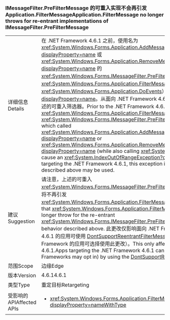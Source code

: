 ### <a name="applicationfiltermessage-no-longer-throws-for-re-entrant-implementations-of-imessagefilterprefiltermessage"></a><span data-ttu-id="9fea2-101">IMessageFilter.PreFilterMessage 的可重入实现不会再引发 Application.FilterMessage</span><span class="sxs-lookup"><span data-stu-id="9fea2-101">Application.FilterMessage no longer throws for re-entrant implementations of IMessageFilter.PreFilterMessage</span></span>

|   |   |
|---|---|
|<span data-ttu-id="9fea2-102">详细信息</span><span class="sxs-lookup"><span data-stu-id="9fea2-102">Details</span></span>|<span data-ttu-id="9fea2-103">在 .NET Framework 4.6.1 之前，使用名为 <xref:System.Windows.Forms.Application.AddMessageFilter(System.Windows.Forms.IMessageFilter)?displayProperty=name> 或 <xref:System.Windows.Forms.Application.RemoveMessageFilter(System.Windows.Forms.IMessageFilter)?displayProperty=name> 的 <xref:System.Windows.Forms.IMessageFilter.PreFilterMessage(System.Windows.Forms.Message@)> 调用 <xref:System.Windows.Forms.Application.FilterMessage(System.Windows.Forms.Message@)>（同时调用 <xref:System.Windows.Forms.Application.DoEvents>）会导致 <xref:System.IndexOutOfRangeException?displayProperty=name>。从面向 .NET Framework 4.6.1 的应用程序开始，不再引发此异常，并且可能使用上述的可重入筛选器。</span><span class="sxs-lookup"><span data-stu-id="9fea2-103">Prior to the .NET Framework 4.6.1, calling <xref:System.Windows.Forms.Application.FilterMessage(System.Windows.Forms.Message@)> with an <xref:System.Windows.Forms.IMessageFilter.PreFilterMessage(System.Windows.Forms.Message@)> which called <xref:System.Windows.Forms.Application.AddMessageFilter(System.Windows.Forms.IMessageFilter)?displayProperty=name> or <xref:System.Windows.Forms.Application.RemoveMessageFilter(System.Windows.Forms.IMessageFilter)?displayProperty=name> (while also calling <xref:System.Windows.Forms.Application.DoEvents>) would cause an <xref:System.IndexOutOfRangeException?displayProperty=name>.Beginning with applications targeting the .NET Framework 4.6.1, this exception is no longer thrown, and re-entrant filters as described above may be used.</span></span>|
|<span data-ttu-id="9fea2-104">建议</span><span class="sxs-lookup"><span data-stu-id="9fea2-104">Suggestion</span></span>|<span data-ttu-id="9fea2-105">请注意，上述的可重入 <xref:System.Windows.Forms.IMessageFilter.PreFilterMessage(System.Windows.Forms.Message@)> 行为将不再引发 <xref:System.Windows.Forms.Application.FilterMessage(System.Windows.Forms.Message@)>。</span><span class="sxs-lookup"><span data-stu-id="9fea2-105">Be aware that <xref:System.Windows.Forms.Application.FilterMessage(System.Windows.Forms.Message@)> will no longer throw for the re-entrant <xref:System.Windows.Forms.IMessageFilter.PreFilterMessage(System.Windows.Forms.Message@)> behavior described above.</span></span> <span data-ttu-id="9fea2-106">此更改仅影响面向 .NET Framework 4.6.1 的应用程序。面向 .NET Framework 4.6.1 的应用可使用 [DontSupportReentrantFilterMessage](~/docs/framework/migration-guide/mitigation-custom-imessagefilter-prefiltermessage-implementations.md#mitigation) 兼容性开关，选择退出此更改（或者面向较早的 Framework 的应用可选择使用此更改）。</span><span class="sxs-lookup"><span data-stu-id="9fea2-106">This only affects applications targeting the .NET Framework 4.6.1.Apps targeting the .NET Framework 4.6.1 can opt out of this change (or apps targeting older Frameworks may opt in) by using the [DontSupportReentrantFilterMessage](~/docs/framework/migration-guide/mitigation-custom-imessagefilter-prefiltermessage-implementations.md#mitigation) compatibility switch.</span></span>|
|<span data-ttu-id="9fea2-107">范围</span><span class="sxs-lookup"><span data-stu-id="9fea2-107">Scope</span></span>|<span data-ttu-id="9fea2-108">边缘</span><span class="sxs-lookup"><span data-stu-id="9fea2-108">Edge</span></span>|
|<span data-ttu-id="9fea2-109">版本</span><span class="sxs-lookup"><span data-stu-id="9fea2-109">Version</span></span>|<span data-ttu-id="9fea2-110">4.6.1</span><span class="sxs-lookup"><span data-stu-id="9fea2-110">4.6.1</span></span>|
|<span data-ttu-id="9fea2-111">类型</span><span class="sxs-lookup"><span data-stu-id="9fea2-111">Type</span></span>|<span data-ttu-id="9fea2-112">重定目标</span><span class="sxs-lookup"><span data-stu-id="9fea2-112">Retargeting</span></span>|
|<span data-ttu-id="9fea2-113">受影响的 API</span><span class="sxs-lookup"><span data-stu-id="9fea2-113">Affected APIs</span></span>|<ul><li><xref:System.Windows.Forms.Application.FilterMessage(System.Windows.Forms.Message@)?displayProperty=nameWithType></li></ul>|

